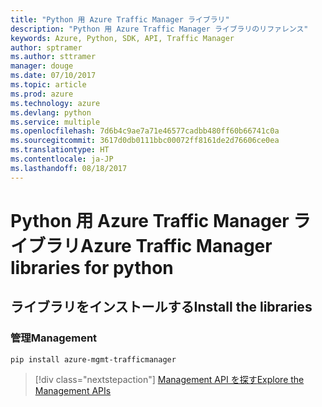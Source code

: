 ```yaml
---
title: "Python 用 Azure Traffic Manager ライブラリ"
description: "Python 用 Azure Traffic Manager ライブラリのリファレンス"
keywords: Azure, Python, SDK, API, Traffic Manager
author: sptramer
ms.author: sttramer
manager: douge
ms.date: 07/10/2017
ms.topic: article
ms.prod: azure
ms.technology: azure
ms.devlang: python
ms.service: multiple
ms.openlocfilehash: 7d6b4c9ae7a71e46577cadbb480ff60b66741c0a
ms.sourcegitcommit: 3617d0db0111bbc00072ff8161de2d76606ce0ea
ms.translationtype: HT
ms.contentlocale: ja-JP
ms.lasthandoff: 08/18/2017
---
```

# <a name="azure-traffic-manager-libraries-for-python"></a><span data-ttu-id="19218-104">Python 用 Azure Traffic Manager ライブラリ</span><span class="sxs-lookup"><span data-stu-id="19218-104">Azure Traffic Manager libraries for python</span></span>

## <a name="install-the-libraries"></a><span data-ttu-id="19218-105">ライブラリをインストールする</span><span class="sxs-lookup"><span data-stu-id="19218-105">Install the libraries</span></span>


### <a name="management"></a><span data-ttu-id="19218-106">管理</span><span class="sxs-lookup"><span data-stu-id="19218-106">Management</span></span>

```bash
pip install azure-mgmt-trafficmanager
```
> [!div class="nextstepaction"]
> [<span data-ttu-id="19218-107">Management API を探す</span><span class="sxs-lookup"><span data-stu-id="19218-107">Explore the Management APIs</span></span>](/python/api/overview/azure/trafficmanager/managementlibrary)